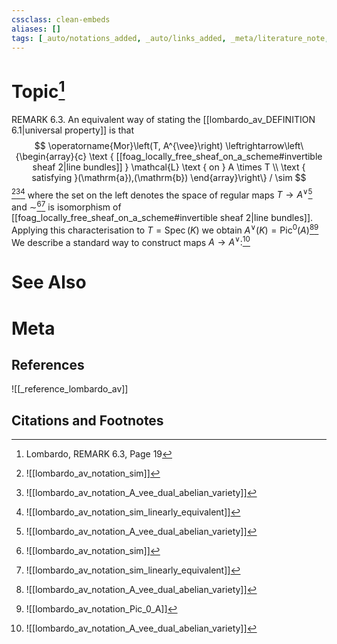 ```yaml
---
cssclass: clean-embeds
aliases: []
tags: [_auto/notations_added, _auto/links_added, _meta/literature_note, _reference/lombardo_av, _meta/TODO/change_title, _meta/remark]
---
```

# Topic[^1]
REMARK 6.3. An equivalent way of stating the [[lombardo_av_DEFINITION 6.1|universal property]] is that
$$
\operatorname{Mor}\left(T, A^{\vee}\right) \leftrightarrow\left\{\begin{array}{c}
\text { [[foag_locally_free_sheaf_on_a_scheme#invertible sheaf 2|line bundles]] } \mathcal{L} \text { on } A \times T \\
\text { satisfying }(\mathrm{a}),(\mathrm{b})
\end{array}\right\} / \sim
$$
[^2][^3][^4]
where the set on the left denotes the space of regular maps $T \rightarrow A^{\vee}$[^3]               and $\sim$[^2][^4]               is isomorphism of [[foag_locally_free_sheaf_on_a_scheme#invertible sheaf 2|line bundles]]. Applying this characterisation to $T=\operatorname{Spec}(K)$ we obtain $A^{\vee}(K)=\operatorname{Pic}^{0}(A)$[^3][^5]              
We describe a standard way to construct maps $A \rightarrow A^{\vee}:$[^3]              

# See Also

# Meta
## References
![[_reference_lombardo_av]]

## Citations and Footnotes
[^1]: Lombardo, REMARK 6.3, Page 19
[^2]: ![[lombardo_av_notation_sim]]
[^3]: ![[lombardo_av_notation_A_vee_dual_abelian_variety]]
[^4]: ![[lombardo_av_notation_sim_linearly_equivalent]]
[^5]: ![[lombardo_av_notation_Pic_0_A]]